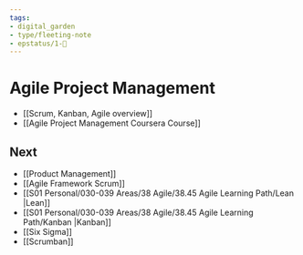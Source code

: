 ```yaml
---
tags: 
- digital_garden
- type/fleeting-note
- epstatus/1-🌱
---
```



# Agile Project Management

+ [[Scrum, Kanban, Agile overview]]
+ [[Agile Project Management Coursera Course]]

## Next
- [[Product Management]]
- [[Agile Framework Scrum]]
- [[S01 Personal/030-039 Areas/38 Agile/38.45 Agile Learning Path/Lean |Lean]]
- [[S01 Personal/030-039 Areas/38 Agile/38.45 Agile Learning Path/Kanban |Kanban]]
- [[Six Sigma]]
- [[Scrumban]]
